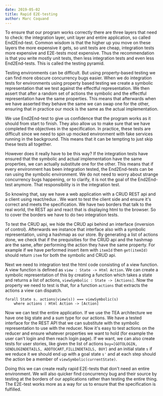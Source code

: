 ```yaml
---
date: 2019-05-02
title: Rapid E2E-testing
author: Marc Coquand
---
```


To ensure that our program works correctly there are three layers that need to
check: the integration layer, unit layer and entire application, so called
End2End-test. Common wisdom is that the higher up you move on these layers the
more expensive it gets, so unit tests are cheap, integration tests more
expensive and E2E-tests most expensive. Thus the recommendation is that you
write mostly unit tests, then less integration tests and even less
End2End-tests. This is called the testing pyramid.

Testing environments can be difficult. But using property-based testing we can
find more obscure concurrency bugs easier. When we do integration tests for
environments using property based testing we create a symbolic representation
that we test against the effectful representation. We then assert that after a
random set of actions the symbolic and the effectful representation have the
same properties. This means that afterwards when we have asserted they behave
the same we can swap one for the other, ensuring that in practice our mock is
the same as the actual implementation.

We use End2End-test to give us confidence that the program works as it should
from start to finish. They also allow us to make sure that we have completed the
objectives in the specification. In practice, these tests are difficult since we
need to spin up mocked environment with fake services running in the background.
This means that it can be tempting to just skip these tests all together.

However does it really have to be this way? If the integration tests have
ensured that the symbolic and actual implementation have the same properties, we
can actually substitute one for the other. This means that if every environment
has been integration tested, the End2End-tests can be ran using the symbolic
environment. We do not need to worry about strange concurrency bugs happening,
or to clarify, it is not the goal of the End2End-test anymore. That
responsibility is in the integration test.

So knowing that, say we have a web application with a CRUD REST api and a client
using react/redux . We want to test the client side and ensure it's correct and
meets the specification. We have two borders that talk to the real world, the
REST api and react that is displaying html to the browser. So to cover the borders we have
to do two integration tests.

To test the CRUD api, we hide the CRUD api behind an interface (inversion of
control). Afterwards we instance that interface also with a symbolic
representation, using a hashmap as our store. By generating a list of actions
done, we check that if the prequisities for the CRUD api and the hashmap are the
same, after performing the action they have the same property. For example if we
have performed insert item with `itemId` then `get(itemId)` should return `item`
for both the symbolic and CRUD api.

Next we need to integration test the html code consisting of a view function. A
view function is defined as `view : State -> Html Action`. We can create a
symbolic representation of this by creating a function which takes a state and
returns a list of actions, `viewSymbolic : State -> [Actions]`. Now the property
we need to test is that, for a function `actions` that extracts the actions a
view can dispatch.

```
forall State s. actions(view(s)) === viewSymbolic(s)
    where actions : Html Action -> [Action]
```

Now we can test the entire application. If we use the TEA architecture we have
one big state and a sum type for our actions. We have a tested interface for the
REST API that we can substitute with the symbolic representation to use with the
reducer. Now it's easy to test actions on the reducer and ensure whatever
properties we want to hold (for example the user can't login and then reach
login page). If we want, we can also create tests for user stories, like given
the list of actions `buy=[GOTOLOGIN, SENDLOGINDETAILS, ADDTOCART,FILLINDETAILS, BUY]` and an initial state `s` if we reduce it we should end up with a goal
state `s'` and at each step should the action be a member of
`viewSymbolic(currentState)`.

Doing this we can create really rapid E2E-tests that don't need an entire
environment. We will also quicker find concurrency bug and their source by
testing at the borders of our applications rather than testing the entire thing.
The E2E-test works more as a way for us to ensure that the specification is
fulfilled.

